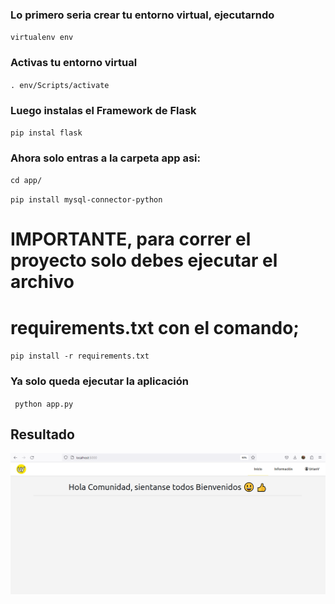 ### Lo primero seria crear tu entorno virtual, ejecutarndo

`virtualenv env`

### Activas tu entorno virtual

`. env/Scripts/activate`

### Luego instalas el Framework de Flask

`pip instal flask`

### Ahora solo entras a la carpeta app asi:

`cd app/`

`pip install mysql-connector-python`

# IMPORTANTE, para correr el proyecto solo debes ejecutar el archivo

# requirements.txt con el comando;

`pip install -r requirements.txt`

### Ya solo queda ejecutar la aplicación

` python app.py`

## Resultado

![](https://raw.githubusercontent.com/urian121/imagenes-proyectos-github/master/portada-estructura-proyecto-python-flask.PNG)
